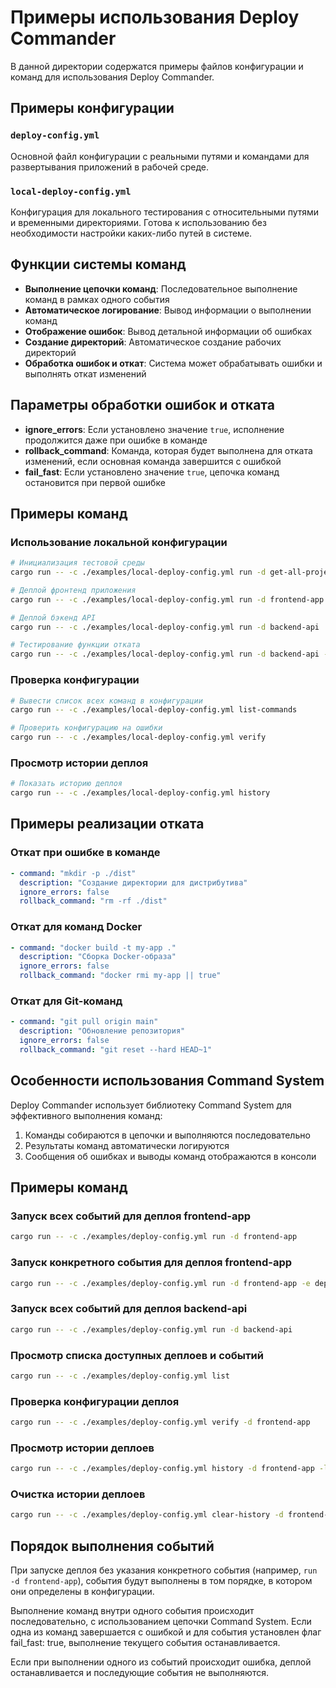 # Примеры использования Deploy Commander

В данной директории содержатся примеры файлов конфигурации и команд для использования Deploy Commander.

## Примеры конфигурации

### `deploy-config.yml`

Основной файл конфигурации с реальными путями и командами для развертывания приложений в рабочей среде.

### `local-deploy-config.yml`

Конфигурация для локального тестирования с относительными путями и временными директориями. Готова к использованию без необходимости настройки каких-либо путей в системе.

## Функции системы команд

- **Выполнение цепочки команд**: Последовательное выполнение команд в рамках одного события
- **Автоматическое логирование**: Вывод информации о выполнении команд
- **Отображение ошибок**: Вывод детальной информации об ошибках
- **Создание директорий**: Автоматическое создание рабочих директорий
- **Обработка ошибок и откат**: Система может обрабатывать ошибки и выполнять откат изменений

## Параметры обработки ошибок и отката

- **ignore_errors**: Если установлено значение `true`, исполнение продолжится даже при ошибке в команде
- **rollback_command**: Команда, которая будет выполнена для отката изменений, если основная команда завершится с ошибкой
- **fail_fast**: Если установлено значение `true`, цепочка команд остановится при первой ошибке

## Примеры команд

### Использование локальной конфигурации

```bash
# Инициализация тестовой среды
cargo run -- -c ./examples/local-deploy-config.yml run -d get-all-projects

# Деплой фронтенд приложения
cargo run -- -c ./examples/local-deploy-config.yml run -d frontend-app

# Деплой бэкенд API
cargo run -- -c ./examples/local-deploy-config.yml run -d backend-api

# Тестирование функции отката
cargo run -- -c ./examples/local-deploy-config.yml run -d backend-api -e rollback-test
```

### Проверка конфигурации

```bash
# Вывести список всех команд в конфигурации
cargo run -- -c ./examples/local-deploy-config.yml list-commands

# Проверить конфигурацию на ошибки
cargo run -- -c ./examples/local-deploy-config.yml verify
```

### Просмотр истории деплоя

```bash
# Показать историю деплоя
cargo run -- -c ./examples/local-deploy-config.yml history
```

## Примеры реализации отката

### Откат при ошибке в команде

```yaml
- command: "mkdir -p ./dist"
  description: "Создание директории для дистрибутива"
  ignore_errors: false
  rollback_command: "rm -rf ./dist"
```

### Откат для команд Docker

```yaml
- command: "docker build -t my-app ."
  description: "Сборка Docker-образа"
  ignore_errors: false
  rollback_command: "docker rmi my-app || true"
```

### Откат для Git-команд

```yaml
- command: "git pull origin main"
  description: "Обновление репозитория"
  ignore_errors: false
  rollback_command: "git reset --hard HEAD~1"
```

## Особенности использования Command System

Deploy Commander использует библиотеку Command System для эффективного выполнения команд:

1. Команды собираются в цепочки и выполняются последовательно
2. Результаты команд автоматически логируются
3. Сообщения об ошибках и выводы команд отображаются в консоли

## Примеры команд

### Запуск всех событий для деплоя frontend-app

```bash
cargo run -- -c ./examples/deploy-config.yml run -d frontend-app
```

### Запуск конкретного события для деплоя frontend-app

```bash
cargo run -- -c ./examples/deploy-config.yml run -d frontend-app -e deploy
```

### Запуск всех событий для деплоя backend-api

```bash
cargo run -- -c ./examples/deploy-config.yml run -d backend-api
```

### Просмотр списка доступных деплоев и событий

```bash
cargo run -- -c ./examples/deploy-config.yml list
```

### Проверка конфигурации деплоя

```bash
cargo run -- -c ./examples/deploy-config.yml verify -d frontend-app
```

### Просмотр истории деплоев

```bash
cargo run -- -c ./examples/deploy-config.yml history -d frontend-app -l 5
```

### Очистка истории деплоев

```bash
cargo run -- -c ./examples/deploy-config.yml clear-history -d frontend-app
```

## Порядок выполнения событий

При запуске деплоя без указания конкретного события (например, `run -d frontend-app`), события будут выполнены в том порядке, в котором они определены в конфигурации.

Выполнение команд внутри одного события происходит последовательно, с использованием цепочки Command System. Если одна из команд завершается с ошибкой и для события установлен флаг fail_fast: true, выполнение текущего события останавливается.

Если при выполнении одного из событий происходит ошибка, деплой останавливается и последующие события не выполняются. 